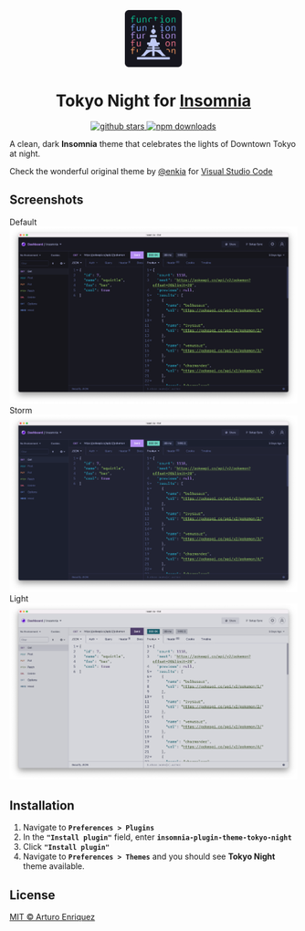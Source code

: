 <p align="center">
  <img src="./images/icon.svg" width=100/>
</p>

<h1 align="center">Tokyo Night for <a href="https://insomnia.rest/">Insomnia</a></h1>

<p align="center">
  <a href="https://github.com/arturoeh/tokyo-night-insomnia" target="_blank">
    <img alt="github stars" src="https://img.shields.io/github/stars/arturoeh/tokyo-night-insomnia.svg?style=for-the-badge&labelColor=24283b&color=73daca" />
  </a>
  <a href="https://www.npmjs.com/package/insomnia-plugin-theme-tokyo-night" target="_blank">
    <img alt="npm downloads" src="https://img.shields.io/npm/dm/insomnia-plugin-aura-theme.svg?style=for-the-badge&labelColor=24283b&color=73daca" />
  </a>
</p>

A clean, dark **Insomnia** theme that celebrates the lights of Downtown Tokyo at night.

Check the wonderful original theme by [@enkia](https://github.com/enkia/) for [Visual Studio Code](https://marketplace.visualstudio.com/items?itemName=enkia.tokyo-night)

## Screenshots

Default
![Tokyo Night Dark](./images/dark.png)
Storm
![Tokyo Night Storm](./images/storm.png)
Light
![Tokyo Night Light](./images/light.png)

## Installation

1. Navigate to **`Preferences > Plugins`**
2. In the **`"Install plugin"`** field, enter **`insomnia-plugin-theme-tokyo-night`**
3. Click **`"Install plugin"`**
4. Navigate to **`Preferences > Themes`** and you should see **Tokyo Night** theme available.

## License

[MIT © Arturo Enriquez](https://github.com/arturoeh/tokyo-night-insomnia/blob/main/LICENSE)

